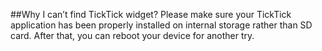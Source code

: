 ##Why I can’t find TickTick widget?
Please make sure your TickTick application has been properly installed on internal storage rather than SD card. After that, you can reboot your device for another try.

